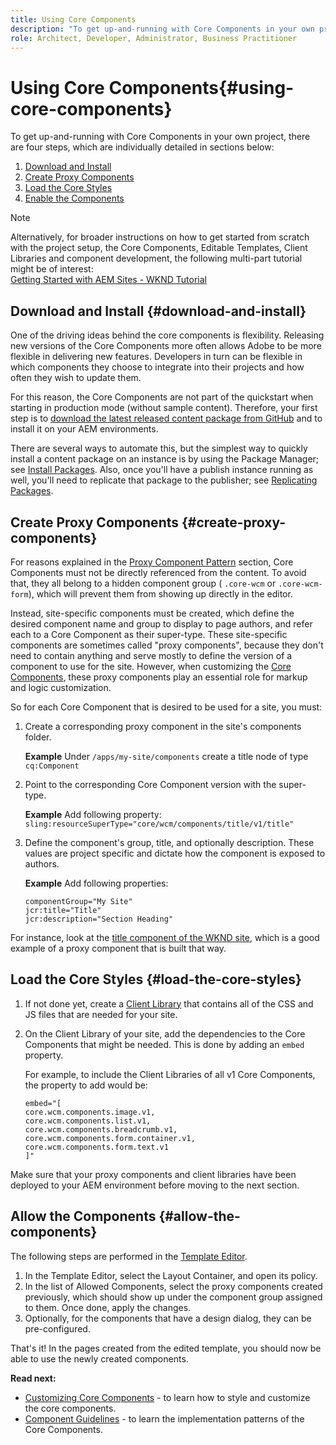 ```yaml
---
title: Using Core Components
description: "To get up-and-running with Core Components in your own project, there are three steps to follow: download and install, create proxy components, load the core styles, and allow the components on your templates."
role: Architect, Developer, Administrator, Business Practitioner
---
```


# Using Core Components{#using-core-components}

To get up-and-running with Core Components in your own project, there are four steps, which are individually detailed in sections below:

1. [Download and Install](#download-and-install)
1. [Create Proxy Components](#create-proxy-components)
1. [Load the Core Styles](#load-the-core-styles)
1. [Enable the Components](#allow-the-components)

>[!NOTE]
>
>Alternatively, for broader instructions on how to get started from scratch with the project setup, the Core Components, Editable Templates, Client Libraries and component development, the following multi-part tutorial might be of interest:  
>[Getting Started with AEM Sites - WKND Tutorial](https://docs.adobe.com/content/help/en/experience-manager-learn/getting-started-wknd-tutorial-develop/overview.html)

## Download and Install {#download-and-install}

One of the driving ideas behind the core components is flexibility. Releasing new versions of the Core Components more often allows Adobe to be more flexible in delivering new features. Developers in turn can be flexible in which components they choose to integrate into their projects and how often they wish to update them.

For this reason, the Core Components are not part of the quickstart when starting in production mode (without sample content). Therefore, your first step is to [download the latest released content package from GitHub](https://github.com/adobe/aem-core-wcm-components/releases/latest) and to install it on your AEM environments.

There are several ways to automate this, but the simplest way to quickly install a content package on an instance is by using the Package Manager; see [Install Packages](https://docs.adobe.com/content/help/en/experience-manager-65/administering/contentmanagement/package-manager.html#installing-packages). Also, once you'll have a publish instance running as well, you'll need to replicate that package to the publisher; see [Replicating Packages](https://docs.adobe.com/content/help/en/experience-manager-65/administering/contentmanagement/package-manager.html#replicating-packages).

## Create Proxy Components {#create-proxy-components}

For reasons explained in the [Proxy Component Pattern](/help/developing/guidelines.md#proxy-component-pattern) section, Core Components must not be directly referenced from the content. To avoid that, they all belong to a hidden component group ( `.core-wcm` or `.core-wcm-form`), which will prevent them from showing up directly in the editor.

Instead, site-specific components must be created, which define the desired component name and group to display to page authors, and refer each to a Core Component as their super-type. These site-specific components are sometimes called "proxy components", because they don't need to contain anything and serve mostly to define the version of a component to use for the site. However, when customizing the [Core Components](/help/developing/customizing.md), these proxy components play an essential role for markup and logic customization.

So for each Core Component that is desired to be used for a site, you must:

1. Create a corresponding proxy component in the site's components folder.

   **Example**
   Under `/apps/my-site/components` create a title node of type `cq:Component`

1. Point to the corresponding Core Component version with the super-type.

   **Example**
   Add following property:  
   `sling:resourceSuperType="core/wcm/components/title/v1/title"`

1. Define the component's group, title, and optionally description. These values are project specific and dictate how the component is exposed to authors.

   **Example**
   Add following properties:

   ```shell
   componentGroup="My Site"
   jcr:title="Title"  
   jcr:description="Section Heading"
   ```

For instance, look at the [title component of the WKND site](https://github.com/adobe/aem-guides-wknd/blob/master/ui.apps/src/main/content/jcr_root/apps/wknd/components/title/.content.xml), which is a good example of a proxy component that is built that way.

## Load the Core Styles {#load-the-core-styles}

1. If not done yet, create a [Client Library](https://experienceleague.adobe.com/docs/experience-manager-cloud-service/implementing/developing/full-stack/clientlibs.html) that contains all of the CSS and JS files that are needed for your site.
1. On the Client Library of your site, add the dependencies to the Core Components that might be needed. This is done by adding an `embed` property.

   For example, to include the Client Libraries of all v1 Core Components, the property to add would be:

   ```shell
   embed="[  
   core.wcm.components.image.v1,  
   core.wcm.components.list.v1,  
   core.wcm.components.breadcrumb.v1,  
   core.wcm.components.form.container.v1,  
   core.wcm.components.form.text.v1  
   ]"
   ```

Make sure that your proxy components and client libraries have been deployed to your AEM environment before moving to the next section.

## Allow the Components {#allow-the-components}

The following steps are performed in the [Template Editor](https://docs.adobe.com/content/help/en/experience-manager-cloud-service/sites/authoring/features/templates.html).

1. In the Template Editor, select the Layout Container, and open its policy.
1. In the list of Allowed Components, select the proxy components created previously, which should show up under the component group assigned to them. Once done, apply the changes.
1. Optionally, for the components that have a design dialog, they can be pre-configured.

That's it! In the pages created from the edited template, you should now be able to use the newly created components.

**Read next:**

* [Customizing Core Components](/help/developing/customizing.md) - to learn how to style and customize the core components.
* [Component Guidelines](/help/developing/guidelines.md) - to learn the implementation patterns of the Core Components.
